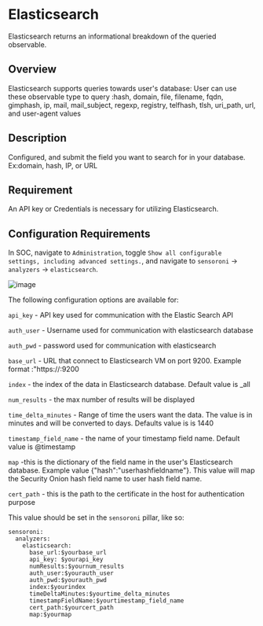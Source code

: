 # Elasticsearch
Elasticsearch returns an informational breakdown of the queried observable.

## Overview
Elasticsearch supports queries towards user's database:
User can use these observable type to query :hash, domain, file, filename, fqdn, gimphash, ip, mail, mail_subject, regexp, registry, telfhash, tlsh, uri_path, url, and user-agent values

## Description
Configured, and submit the field you want to search for in your database. Ex:domain, hash, IP, or URL

## Requirement
An API key or Credentials is necessary for utilizing Elasticsearch.

## Configuration Requirements

In SOC, navigate to `Administration`, toggle `Show all configurable settings, including advanced settings.`, and navigate to `sensoroni` -> `analyzers` -> `elasticsearch`.

![image](https://github.com/RyHoa/securityonion/assets/129560634/2c40fd49-5d95-4eee-b1cc-9ab70160de7a)


The following configuration options are available for:

``api_key`` - API key used for communication with the Elastic Search API

``auth_user`` - Username used for communication with elasticsearch database

``auth_pwd`` - password used for communication with elasticsearch

``base_url`` - URL that connect to Elasticsearch VM on port 9200. Example format :"https://<your IP address>:9200

``index`` - the index of the data in Elasticsearch database. Default value is _all

``num_results`` - the max number of results will be displayed

``time_delta_minutes`` - Range of time the users want the data. The value is in minutes and will be converted to days. Defaults value is is 1440

``timestamp_field_name`` - the name of your timestamp field name. Default value is @timestamp

``map`` -this is the dictionary of the field name in the user's Elasticsearch database. Example value {"hash":"userhashfieldname"}. This value will map the Security Onion hash field name to user hash field name.

``cert_path`` - this is the path to the certificate in the host for authentication purpose 

This value should be set in the ``sensoroni`` pillar, like so:

```
sensoroni:
  analyzers:
    elasticsearch:
      base_url:$yourbase_url
      api_key: $yourapi_key
      numResults:$yournum_results
      auth_user:$yourauth_user
      auth_pwd:$yourauth_pwd
      index:$yourindex
      timeDeltaMinutes:$yourtime_delta_minutes
      timestampFieldName:$yourtimestamp_field_name
      cert_path:$yourcert_path
      map:$yourmap
```
